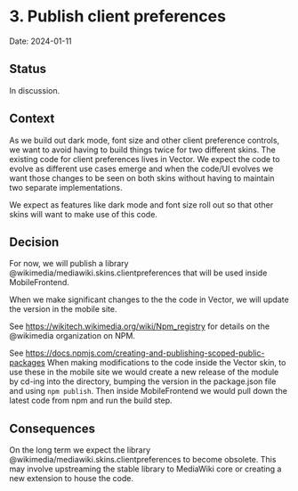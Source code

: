 # 3. Publish client preferences

Date: 2024-01-11

## Status

In discussion.

## Context

As we build out dark mode, font size and other client preference controls, we want
to avoid having to build things twice for two different skins. The existing code
for client preferences lives in Vector. We expect the code to evolve as different
use cases emerge and when the code/UI evolves we want those changes to be seen
on both skins without having to maintain two separate implementations.

We expect as features like dark mode and font size roll out so that other skins
will want to make use of this code.

## Decision

For now, we will publish a library @wikimedia/mediawiki.skins.clientpreferences that
will be used inside MobileFrontend.

When we make significant changes to the the code in Vector, we will update the
version in the mobile site.

See https://wikitech.wikimedia.org/wiki/Npm_registry for details on the @wikimedia
organization on NPM.

See https://docs.npmjs.com/creating-and-publishing-scoped-public-packages
When making modifications to the code inside the Vector skin, to use these in the mobile site
we would create a new release of the module by cd-ing into the directory, bumping the version
in the package.json file and using `npm publish`. Then inside MobileFrontend we would pull
down the latest code from npm and run the build step.

## Consequences

On the long term we expect the library @wikimedia/mediawiki.skins.clientpreferences
to become obsolete. This may involve upstreaming the stable library to MediaWiki
core or creating a new extension to house the code.

